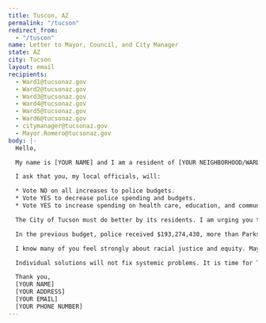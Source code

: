```yaml
---
title: Tuscon, AZ
permalink: "/tucson"
redirect_from:
  - "/tuscon"
name: Letter to Mayor, Council, and City Manager
state: AZ
city: Tucson
layout: email
recipients:
  - Ward1@tucsonaz.gov
  - Ward2@tucsonaz.gov
  - Ward3@tucsonaz.gov
  - Ward4@tucsonaz.gov
  - Ward5@tucsonaz.gov
  - Ward6@tucsonaz.gov
  - citymanager@tucsonaz.gov
  - Mayor.Romero@tucsonaz.gov
body: |-
  Hello,

  My name is [YOUR NAME] and I am a resident of [YOUR NEIGHBORHOOD/WARD].

  I ask that you, my local officials, will:

  * Vote NO on all increases to police budgets.
  * Vote YES to decrease police spending and budgets.
  * Vote YES to increase spending on health care, education, and community programs that keep us safe.

  The City of Tucson must do better by its residents. I am urging you to divest from the criminalization of our communities and reduce police spending in the budget for the 2021 fiscal year. In May, Mayor Romero warned of deep spending cuts due to the pandemic. It is time to cut funding for the Tucson Police Department.

  In the previous budget, police received $193,274,430, more than Parks and Recreation ($53,126,400) and Housing and Community Development ($89,091,600). Continuous budget cuts in Education slash essential after-school and enrichment programs, and large cuts in Parks and Rec over the years force a shortage of hours of recreation centers and special events.

  I know many of you feel strongly about racial justice and equity. Mayor Romero claims to have a commitment to the people of Tucson, and, on June 2, claimed that the police require "systemic reform and meaningful policy change." Your words are meaningless unless you use your power to take action on that.

  Individual solutions will not fix systemic problems. It is time for Tucson, its leaders, and residents to create a more equitable city for all of us. Have the moral clarity to reallocate a budget to focus on communities. Defund the Tucson Police Department.

  Thank you,
  [YOUR NAME]
  [YOUR ADDRESS]
  [YOUR EMAIL]
  [YOUR PHONE NUMBER]
---
```

